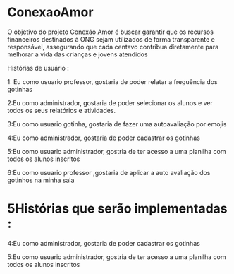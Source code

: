 # ConexaoAmor
O objetivo do projeto Conexão Amor é buscar garantir que os recursos financeiros destinados à ONG sejam utilizados de forma transparente e responsável, assegurando que cada centavo contribua diretamente para melhorar a vida das crianças e jovens atendidos

Histórias de usuário :

1: Eu como usuario professor, gostaria de poder relatar a freguência dos gotinhas

2:Eu como administrador, gostaria de poder selecionar os alunos e ver todos os seus relatórios e atividades.

3:Eu como usuario gotinha, gostaria de fazer uma autoavaliação por emojis

4:Eu como administrador, gostaria de poder cadastrar os gotinhas

5:Eu como usuario administrador, gostria de ter acesso a uma planilha com todos os alunos inscritos

6:Eu como usuario professor ,gostaria de aplicar a auto avaliação dos gotinhos na minha sala

# 5Histórias que serão implementadas :

4:Eu como administrador, gostaria de poder cadastrar os gotinhas

5:Eu como usuario administrador, gostria de ter acesso a uma planilha com todos os alunos inscritos

